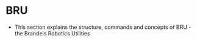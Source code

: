 # BRU

* This section explains the structure, commands and concepts of BRU - the Brandeis Robotics Utilities